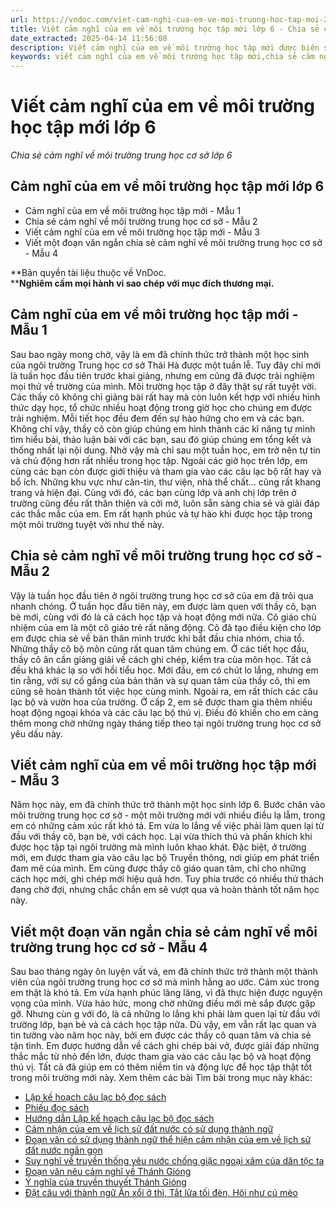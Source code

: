 ```yaml
---
url: https://vndoc.com/viet-cam-nghi-cua-em-ve-moi-truong-hoc-tap-moi-273064
title: Viết cảm nghĩ của em về môi trường học tập mới lớp 6 - Chia sẻ cảm nghĩ về môi trường trung học cơ sở lớp 6 - VnDoc.com
date_extracted: 2025-04-14 11:56:08
description: Viết cảm nghĩ của em về môi trường học tập mới được biên soạn nhằm giúp các em HS đạt kết quả tốt trong quá trình làm bài tập và học tập môn Ngữ văn lớp 6.
keywords: viết cảm nghĩ của em về môi trường học tập mới,chia sẻ cảm nghĩ về môi trường trung học cơ sở,cảm nghĩ của em về môi trường học tập mới,đoạn văn nêu cảm nghĩ của em về môi trường học tập mới,viết đoạn văn nêu cảm nghĩ của em về môi trường học tập mới,viết đoạn văn chia sẻ cảm nghĩ về môi trường trung học cơ sở,viết một đoạn văn ngắn chia sẻ cảm nghĩ về môi trường trung học cơ sở,chia sẻ cảm nghĩ về môi trường trung học cơ sở lớp 6,viết cảm nghĩ của em về môi trường học tập mới lớp 6
---
```


# Viết cảm nghĩ của em về môi trường học tập mới lớp 6
 _Chia sẻ cảm nghĩ về môi trường trung học cơ sở lớp 6_
## **Cảm nghĩ của em về môi trường học tập mới lớp 6**
  * Cảm nghĩ của em về môi trường học tập mới - Mẫu 1
  * Chia sẻ cảm nghĩ về môi trường trung học cơ sở - Mẫu 2
  * Viết cảm nghĩ của em về môi trường học tập mới - Mẫu 3 
  * Viết một đoạn văn ngắn chia sẻ cảm nghĩ về môi trường trung học cơ sở - Mẫu 4 

**Bản quyền tài liệu thuộc về VnDoc.  
****Nghiêm cấm mọi hành vi sao chép với mục đích thương mại.**
## **Cảm nghĩ của em về môi trường học tập mới - Mẫu 1**
Sau bao ngày mong chờ, vậy là em đã chính thức trở thành một học sinh của ngôi trường Trung học cơ sở Thái Hà được một tuần lễ. Tuy đây chỉ mới là tuần học đầu tiên trước khai giảng, nhưng em cũng đã được trải nghiệm mọi thứ về trường của mình. Môi trường học tập ở đây thật sự rất tuyệt vời. Các thầy cô không chỉ giảng bài rất hay mà còn luôn kết hợp với nhiều hình thức dạy học, tổ chức nhiều hoạt động trong giờ học cho chúng em được trải nghiệm. Mỗi tiết học đều đem đến sự hào hứng cho em và các bạn. Không chỉ vậy, thầy cô còn giúp chúng em hình thành các kĩ năng tự mình tìm hiểu bài, thảo luận bài với các bạn, sau đó giúp chúng em tổng kết và thống nhất lại nội dung. Nhờ vậy mà chỉ sau một tuần học, em trở nên tự tin và chủ động hơn rất nhiều trong học tập. Ngoài các giờ học trên lớp, em cùng các bạn còn được giới thiệu và tham gia vào các câu lạc bộ rất hay và bổ ích. Những khu vực như căn-tin, thư viện, nhà thể chất… cũng rất khang trang và hiện đại. Cùng với đó, các bạn cùng lớp và anh chị lớp trên ở trường cũng đều rất thân thiện và cởi mở, luôn sẵn sàng chia sẻ và giải đáp các thắc mắc của em. Em rất hạnh phúc và tự hào khi được học tập trong một môi trường tuyệt vời như thế này.
## **Chia sẻ cảm nghĩ về môi trường trung học cơ sở - Mẫu 2**
Vậy là tuần học đầu tiên ở ngôi trường trung học cơ sở của em đã trôi qua nhanh chóng. Ở tuần học đầu tiên này, em được làm quen với thầy cô, bạn bè mới, cùng với đó là cả cách học tập và hoạt động mới nữa. Cô giáo chủ nhiệm của em là một cô giáo trẻ rất năng động. Cô đã tạo điều kiện cho lớp em được chia sẻ về bản thân mình trước khi bắt đầu chia nhóm, chia tổ. Những thầy cô bộ môn cũng rất quan tâm chúng em. Ở các tiết học đầu, thầy cô ân cần giảng giải về cách ghi chép, kiểm tra cùa môn học. Tất cả đều khá khác lạ so với hồi tiểu học. Mới đầu, em có chút lo lắng, nhưng em tin rằng, với sự cố gắng của bản thân và sự quan tâm của thầy cô, thì em cũng sẽ hoàn thành tốt việc học cùng mình. Ngoài ra, em rất thích các câu lạc bộ và vườn hoa của trường. Ở cấp 2, em sẽ được tham gia thêm nhiều hoạt động ngoại khóa và các câu lạc bộ thú vị. Điều đó khiến cho em càng thêm mong chờ những ngày tháng tiếp theo tại ngôi trường trung học cơ sở yêu dấu này.
## **Viết cảm nghĩ của em về môi trường học tập mới - Mẫu 3**
Năm học này, em đã chính thức trở thành một học sinh lớp 6. Bước chân vào môi trường trung học cơ sở - một môi trường mới với nhiều điều lạ lẫm, trong em có những cảm xúc rất khó tả. Em vừa lo lắng về việc phải làm quen lại từ đầu với thầy cô, bạn bè, với cách học. Lại vừa thích thú và phấn khích khi được học tập tại ngôi trường mà mình luôn khao khát. Đặc biệt, ở trường mới, em được tham gia vào câu lạc bộ Truyền thông, nơi giúp em phát triển đam mê của mình. Em cũng được thầy cô giáo quan tâm, chỉ cho những cách học mới, ghi chép mới hiệu quả hơn. Tuy phía trước có nhiều thử thách đang chờ đợi, nhưng chắc chắn em sẽ vượt qua và hoàn thành tốt năm học này.
## **Viết một đoạn văn ngắn chia sẻ cảm nghĩ về môi trường trung học cơ sở - Mẫu 4**
Sau bao tháng ngày ôn luyện vất vả, em đã chính thức trở thành một thành viên của ngôi trường trung học cơ sở mà mình hằng ao ước. Cảm xúc trong em thật là khó tả. Em vừa hạnh phúc lâng lâng, vì đã thực hiện được nguyện vọng của mình. Vừa háo hức, mong chờ những điều mới mẻ sắp được gặp gỡ. Nhưng cùn g với đó, là cả những lo lắng khi phải làm quen lại từ đầu với trường lớp, bạn bè và cả cách học tập nữa. Dù vậy, em vẫn rất lạc quan và tin tưởng vào năm học này, bởi em được các thầy cô quan tâm và chia sẻ tận tình. Em được hướng dẫn về cách ghi chép bài vở, được giải đáp những thắc mắc từ nhỏ đến lớn, được tham gia vào các câu lạc bộ và hoạt động thú vị. Tất cả đã giúp em có thêm niềm tin và động lực để học tập thật tốt trong môi trường mới này.
Xem thêm các bài Tìm bài trong mục này khác:
  * [Lập kế hoạch câu lạc bộ đọc sách](<https://vndoc.com/lap-ke-hoach-cau-lac-bo-doc-sach-273108>)
  * [Phiếu đọc sách](<https://vndoc.com/mau-phieu-doc-sach-lop-6-273109>)
  * [Hướng dẫn Lập kế hoạch câu lạc bộ đọc sách](<https://vndoc.com/huong-dan-lap-ke-hoach-cau-lac-bo-doc-sach-273114>)
  * [Cảm nhận của em về lịch sử đất nước có sử dụng thành ngữ](</viet-mot-doan-van-co-su-dung-thanh-ngu-the-hien-cam-nhan-cua-em-ve-lich-su-dat-nuoc-sau-khi-doc-cac-van-ban-thanh-giong-su-tich-ho-guom-243829>)
  * [Đoạn văn có sử dụng thành ngữ thể hiện cảm nhận của em về lịch sử đất nước ngắn gọn](</viet-mot-doan-van-ngan-co-su-dung-thanh-ngu-the-hien-cam-nhan-cua-em-ve-lich-su-dat-nuoc-273144>)
  * [Suy nghĩ về truyền thống yêu nước chống giặc ngoại xâm của dân tộc ta](</em-co-suy-nghi-gi-ve-truyen-thong-yeu-nuoc-chong-giac-ngoai-xam-cua-dan-toc-ta-273141>)
  * [Đoạn văn nêu cảm nghĩ về Thánh Gióng](</cam-nghi-cua-em-ve-nhan-vat-thanh-giong-151342>)
  * [Ý nghĩa của truyền thuyết Thánh Gióng](</y-nghia-cua-truyen-thanh-giong-151393>)
  * [Đặt câu với thành ngữ Ăn xổi ở thì, Tắt lửa tối đèn, Hôi như cú mèo](</dat-cau-voi-moi-thanh-ngu-sau-an-xoi-o-thi-tat-lua-toi-den-hoi-nhu-cu-meo-264550>)

